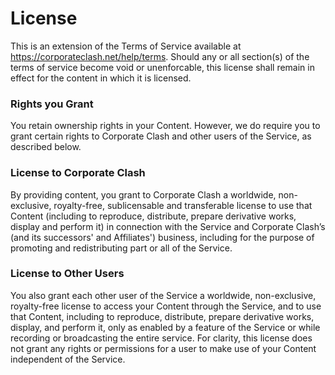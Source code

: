 # License

This is an extension of the Terms of Service available at https://corporateclash.net/help/terms. Should any or all section(s) of the terms of service become void or unenforcable, this license shall remain in effect for the content in which it is licensed.

### Rights you Grant

You retain ownership rights in your Content. However, we do require you to grant certain rights to Corporate Clash and other users of the Service, as described below.

### License to Corporate Clash

By providing content, you grant to Corporate Clash a worldwide, non-exclusive, royalty-free, sublicensable and transferable license to use that Content (including to reproduce, distribute, prepare derivative works, display and perform it) in connection with the Service and Corporate Clash’s (and its successors' and Affiliates') business, including for the purpose of promoting and redistributing part or all of the Service.

### License to Other Users

You also grant each other user of the Service a worldwide, non-exclusive, royalty-free license to access your Content through the Service, and to use that Content, including to reproduce, distribute, prepare derivative works, display, and perform it, only as enabled by a feature of the Service or while recording or broadcasting the entire service. For clarity, this license does not grant any rights or permissions for a user to make use of your Content independent of the Service.

<br>
<br>
<br>
<br>
<br>
<br>
<br>
<br>
<br>
<br>
<br>
<br>
<br>
<br>
<br>
<br>
<br>
<br>
<br>
<br>
<br>
<br>
<br>
<br>
<br>
<br>
<br>
<br>
<br>
<br>
<br>
<br>
<br>
<br>
<br>
<br>
